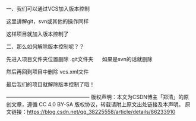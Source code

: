 一、我们可以通过VCS加入版本控制


这里讲解git，svn或其他的操作同样

这样项目就加入版本控制了

二、那么如何解除版本控制呢？？

先进入项目文件夹位置删除 .git文件夹      如果是svn的话就删除 

然后再回到项目中删除 vcs.xml文件

最后我们的项目就解除版本控制了哦！


————————————————
版权声明：本文为CSDN博主「郑清」的原创文章，遵循 CC 4.0 BY-SA 版权协议，转载请附上原文出处链接及本声明。
原文链接：https://blog.csdn.net/qq_38225558/article/details/86233910
